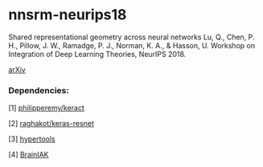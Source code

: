 # nnsrm-neurips18

Shared representational geometry across neural networks 
Lu, Q., Chen, P. H., Pillow, J. W., Ramadge, P. J., Norman, K. A., & Hasson, U. 
Workshop on Integration of Deep Learning Theories, NeurIPS 2018. 

<a href="https://arxiv.org/abs/1811.11684">arXiv</a>

### Dependencies: 

[1] <a href="https://github.com/philipperemy/keract">philipperemy/keract</a>

[2] <a href="https://github.com/raghakot/keras-resnet">raghakot/keras-resnet</a>

[3] <a href="https://github.com/ContextLab/hypertools">hypertools</a>

[4] <a href="https://github.com/brainiak/brainiak">BrainIAK</a>
